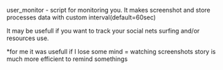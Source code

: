 user_monitor - script for monitoring you. It makes screenshot and store processes data with custom interval(default=60sec)

It may be usefull if you want to track your social nets surfing and/or resources use.

*for me it was usefull if I lose some mind = watching screenshots story is much more efficient to remind somethings

